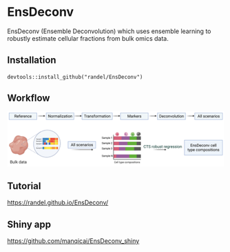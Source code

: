 # EnsDeconv
EnsDeconv (Ensemble Deconvolution) which uses ensemble learning to robustly estimate cellular fractions from bulk omics data.

## Installation
```
devtools::install_github("randel/EnsDeconv")
```

## Workflow
<img src = "./man/figures/EnsDeconv_algorithm.png">


Tutorial
-----------------
https://randel.github.io/EnsDeconv/

Shiny app
-----------------
https://github.com/manqicai/EnsDeconv_shiny

